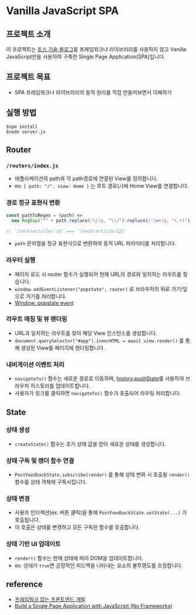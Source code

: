 # Vanilla JavaScript SPA

## 프로젝트 소개

이 프로젝트는 [토스 기술 블로그](https://toss.tech/tech)를 프레임워크나 라이브러리를 사용하지 않고 Vanilla JavaScript만을 사용하여 구축한 Single Page Application(SPA)입니다.

## 프로젝트 목표

- SPA 프레임워크나 라이브러리의 동작 원리를 직접 만들어보면서 이해하기

## 실행 방법

```
$npm install
$node server.js
```

## Router

### `/routers/index.js`

- 애플리케이션의 path와 각 path경로에 연결된 View를 정의합니다.
- ex: `{ path: "/", view: Home }` 는 루트 경로(`/`)에 Home View를 연결합니다.

### 경로 정규 표현식 변환

```js
const pathToRegex = (path) =>
  new RegExp("^" + path.replace(/\//g, "\\/").replace(/:\w+/g, "(.+)") + "$");

// `/tech/article/:id` === `/tech/article/123`
```

- `path` 문자열을 정규 표현식으로 변환하여 동적 URL 파라미터를 처리합니다.

### 라우터 실행

- 페이지 로드 시 router 함수가 실행되어 현재 URL의 경로와 일치하는 라우트를 찾습니다.
- `window.addEventListener("popstate", router)` 로 브라우저의 뒤로 가기/앞으로 가기를 처리합니다.
- [Window: popstate event](https://developer.mozilla.org/en-US/docs/Web/API/Window/popstate_event)

### 라우트 매칭 및 뷰 렌더링

- URL과 일치하는 라우트를 찾아 해당 View 인스턴스를 생성합니다.
- `document.querySelector("#app").innerHTML = await view.render()` 를 통해 생성된 View를 페이지에 렌더링합니다.

### 내비게이션 이벤트 처리

- `navigateTo()` 함수는 새로운 경로로 이동하며, [history.pushState](https://developer.mozilla.org/en-US/docs/Web/API/History/pushState)를 사용하여 브라우저 히스토리를 업데이트합니다.
- 사용자가 링크를 클릭하면 `navigateTo()` 함수가 호출되어 라우팅 처리합니다.

## State

### 상태 생성

- `createState()` 함수는 초기 상태 값을 받아 새로운 상태를 생성합니다.

### 상태 구독 및 렌더 함수 연결

- `PostFeedbackState.subscribe(render)` 를 통해 상태 변화 시 호출될 `render()` 함수를 상태 객체에 구독시킵니다.

### 상태 변경

- 사용자 인터랙션(ex: 버튼 클릭)을 통해 `PostFeedbackState.setState(...)` 가 호출됩니다.
- 이 호출은 상태를 변경하고 모든 구독된 함수를 호출합니다.

### 상태 기반 UI 업데이트

- `render()` 함수는 현재 상태에 따라 DOM을 업데이트합니다.
- ex: 상태가 `true`면 긍정적인 피드백을 나타내는 요소의 불투명도를 조정합니다.

## reference

- [프레임워크 없는 프론트엔드 개발](https://www.yes24.com/Product/Goods/96639825)
- [Build a Single Page Application with JavaScript (No Frameworks)](https://dcode.domenade.com/tutorials/build-a-single-page-app-with-javascript-no-frameworks)
